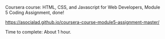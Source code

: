 Coursera course: HTML, CSS, and Javascript for Web Developers, Module 5 Coding Assignment, done!

https://asocialad.github.io/coursera-course-module5-assignment-master/

Time to complete: About 1 hour.